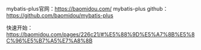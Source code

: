 mybatis-plus官网：https://baomidou.com/
mybatis-plus github：https://github.com/baomidou/mybatis-plus

快速开始：https://baomidou.com/pages/226c21/#%E5%88%9D%E5%A7%8B%E5%8C%96%E5%B7%A5%E7%A8%8B